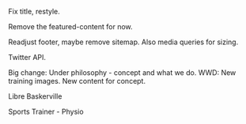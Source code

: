 Fix title, restyle.

Remove the featured-content for now.

Readjust footer, maybe remove sitemap. Also media queries for sizing.

Twitter API.

Big change:
Under philosophy - concept and what we do. WWD: New training images. New content for concept.

Libre Baskerville

Sports Trainer - Physio
